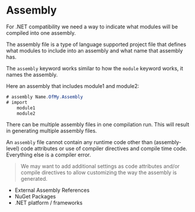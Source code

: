 # Assembly

For .NET compatibility we need a way to indicate what modules will be compiled into one assembly.

The assembly file is a type of language supported project file that defines what modules to include into an assembly and what name that assembly has.

The `assembly` keyword works similar to how the `module` keyword works, it names the assembly.

Here an assembly that includes module1 and module2:

```csharp
# assembly Name.OfMy.Assembly
# import
    module1
    module2
```

There can be multiple assembly files in one compilation run. This will result in generating multiple assembly files.

An `assembly` file cannot contain any runtime code other than (assembly-level) code attributes or use of compiler directives and compile time code. Everything else is a compiler error.

> We may want to add additional settings as code attributes and/or compile directives to allow customizing the way the assembly is generated.

- External Assembly References
- NuGet Packages
- .NET platform / frameworks
